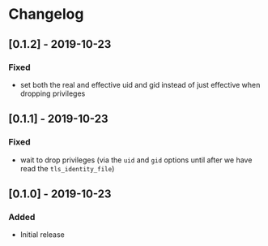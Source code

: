 # Changelog

## [0.1.2] - 2019-10-23

### Fixed

* set both the real and effective uid and gid instead of just effective when
  dropping privileges

## [0.1.1] - 2019-10-23

### Fixed

* wait to drop privileges (via the `uid` and `gid` options until after we have
  read the `tls_identity_file`)

## [0.1.0] - 2019-10-23

### Added

* Initial release

